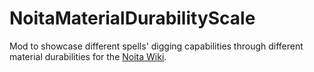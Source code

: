 # NoitaMaterialDurabilityScale
Mod to showcase different spells' digging capabilities through different material durabilities for the [Noita Wiki](https://noita.wiki.gg/).

